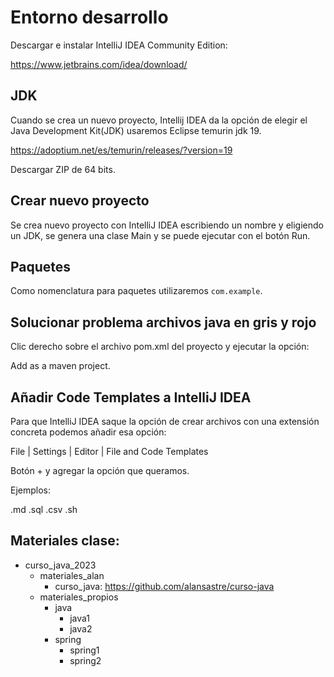 
# Entorno desarrollo

Descargar e instalar IntelliJ IDEA Community Edition: 

https://www.jetbrains.com/idea/download/

## JDK

Cuando se crea un nuevo proyecto, Intellij IDEA da la opción de elegir el Java Development Kit(JDK)
usaremos Eclipse temurin jdk 19.

https://adoptium.net/es/temurin/releases/?version=19

Descargar ZIP de 64 bits.

## Crear nuevo proyecto

Se crea nuevo proyecto con IntelliJ IDEA escribiendo un nombre y eligiendo un JDK, se genera una 
clase Main y se puede ejecutar con el botón Run.

## Paquetes

Como nomenclatura para paquetes utilizaremos `com.example`.

## Solucionar problema archivos java en gris y rojo

Clic derecho sobre el archivo pom.xml del proyecto y ejecutar la opción: 

Add as a maven project.


## Añadir Code Templates a IntelliJ IDEA

Para que IntelliJ IDEA saque la opción de crear archivos con una extensión concreta podemos 
añadir esa opción:

File | Settings | Editor | File and Code Templates

Botón + y agregar la opción que queramos.

Ejemplos:

.md
.sql
.csv
.sh




## Materiales clase:

* curso_java_2023
	* materiales_alan
		* curso_java: https://github.com/alansastre/curso-java
	* materiales_propios
		* java
			* java1
			* java2
		* spring
			* spring1
			* spring2